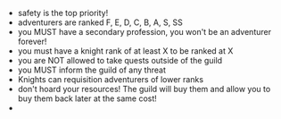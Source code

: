 
* safety is the top priority!
* adventurers are ranked F, E, D, C, B, A, S, SS
* you MUST have a secondary profession, you won't be an adventurer forever!
* you must have a knight rank of at least X to be ranked at X
* you are NOT allowed to take quests outside of the guild
* you MUST inform the guild of any threat
* Knights can requisition adventurers of lower ranks
* don't hoard your resources! The guild will buy them and allow you to buy them back later at the same cost!
* 
